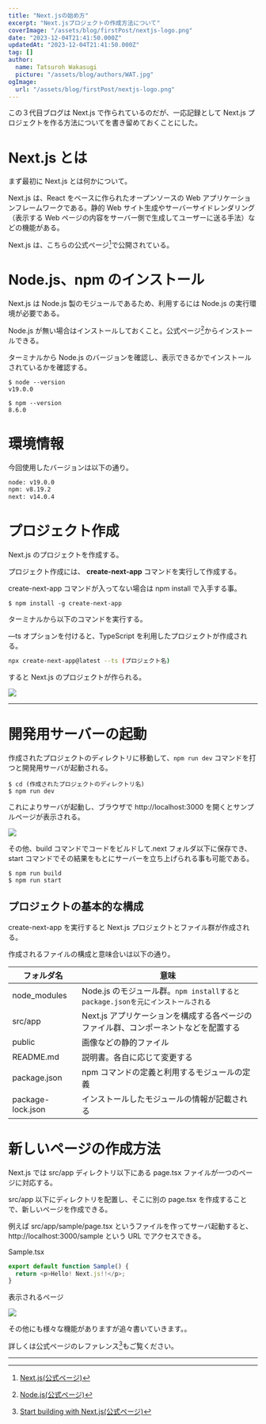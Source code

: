 ```yaml
---
title: "Next.jsの始め方"
excerpt: "Next.jsプロジェクトの作成方法について"
coverImage: "/assets/blog/firstPost/nextjs-logo.png"
date: "2023-12-04T21:41:50.000Z"
updatedAt: "2023-12-04T21:41:50.000Z"
tag: []
author:
  name: Tatsuroh Wakasugi
  picture: "/assets/blog/authors/WAT.jpg"
ogImage:
  url: "/assets/blog/firstPost/nextjs-logo.png"
---
```


この３代目ブログは Next.js で作られているのだが、一応記録として Next.js プロジェクトを作る方法についてを書き留めておくことにした。

# Next.js とは

まず最初に Next.js とは何かについて。

Next.js は、React をベースに作られたオープンソースの Web アプリケーションフレームワークである。静的 Web サイト生成やサーバーサイドレンダリング（表示する Web ページの内容をサーバー側で生成してユーザーに送る手法）などの機能がある。

Next.js は、こちらの公式ページ[^1]で公開されている。

# Node.js、npm のインストール

Next.js は Node.js 製のモジュールであるため、利用するには Node.js の実行環境が必要である。

Node.js が無い場合はインストールしておくこと。公式ページ[^2]からインストールできる。

ターミナルから Node.js のバージョンを確認し、表示できるかでインストールされているかを確認する。

```shell
$ node --version
v19.0.0

$ npm --version
8.6.0
```

# 環境情報

今回使用したバージョンは以下の通り。

```txt
node: v19.0.0
npm: v8.19.2
next: v14.0.4
```

# プロジェクト作成

Next.js のプロジェクトを作成する。

プロジェクト作成には、 **create-next-app** コマンドを実行して作成する。

create-next-app コマンドが入ってない場合は npm install で入手する事。

```shell
$ npm install -g create-next-app
```

ターミナルから以下のコマンドを実行する。

—ts オプションを付けると、TypeScript を利用したプロジェクトが作成される。

```bash
npx create-next-app@latest --ts (プロジェクト名)
```

すると Next.js のプロジェクトが作られる。

![](/assets/posts/createNext/createNextApp.png)

---

# 開発用サーバーの起動

作成されたプロジェクトのディレクトリに移動して、`npm run dev` コマンドを打つと開発用サーバが起動される。

```shell
$ cd (作成されたプロジェクトのディレクトリ名)
$ npm run dev
```

これによりサーバが起動し、ブラウザで http://localhost:3000 を開くとサンプルページが表示される。

![](/assets/posts/createNext/nextSample.png)

その他、build コマンドでコードをビルドして.next フォルダ以下に保存でき、start コマンドでその結果をもとにサーバーを立ち上げられる事も可能である。

```shell
$ npm run build
$ npm run start
```

## プロジェクトの基本的な構成

create-next-app を実行すると Next.js プロジェクトとファイル群が作成される。

作成されるファイルの構成と意味合いは以下の通り。

| フォルダ名        | 意味                                                                                 |
| ----------------- | ------------------------------------------------------------------------------------ |
| node_modules      | Node.js のモジュール群。`npm installするとpackage.jsonを元にインストールされる`      |
| src/app           | Next.js アプリケーションを構成する各ページのファイル群、コンポーネントなどを配置する |
| public            | 画像などの静的ファイル                                                               |
| README.md         | 説明書。各自に応じて変更する                                                         |
| package.json      | npm コマンドの定義と利用するモジュールの定義                                         |
| package-lock.json | インストールしたモジュールの情報が記載される                                         |

# 新しいページの作成方法

Next.js では src/app ディレクトリ以下にある page.tsx ファイルが一つのページに対応する。

src/app 以下にディレクトリを配置し、そこに別の page.tsx を作成することで、新しいページを作成できる。

例えば src/app/sample/page.tsx というファイルを作ってサーバ起動すると、http://localhost:3000/sample という URL でアクセスできる。

Sample.tsx

```typescript
export default function Sample() {
  return <p>Hello! Next.js!!</p>;
}
```

表示されるページ

![](/assets/posts/createNext/nextSamplePage.png)

その他にも様々な機能がありますが追々書いていきます。。

詳しくは公式ページのレファレンス[^3]もご覧ください。

---

[^1]: [Next.js(公式ページ)](https://nextjs.org/)
[^2]: [Node.js(公式ページ)](https://nodejs.org/)
[^3]: [Start building with Next.js(公式ページ)](https://nextjs.org/learn?utm_source=create-next-app&utm_medium=appdir-template-tw&utm_campaign=create-next-app)
